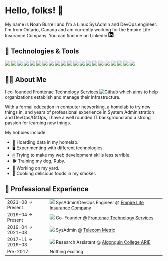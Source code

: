 # Hello, folks! 👋

My name is Noah Burrell and I'm a Linux SysAdmin and DevOps engineer. I'm from Ontario, Canada and am currently working for the Empire Life Insurance Company. You can find me on LinkedIn [![LinkedIn][2.2]][2].

## 🔧 Technologies & Tools
![](https://img.shields.io/badge/Desktop_OS-Pop!__OS-informational?style=flat&logo=linux&logoColor=white&color=2bbc8a)
![](https://img.shields.io/badge/Server_OS-Debian_11-informational?style=flat&logo=debian&logoColor=white&color=2bbc8a)
![](https://img.shields.io/badge/Shell-Bash-informational?style=flat&logo=gnu-bash&logoColor=white&color=2bbc8a)
![](https://img.shields.io/badge/Hypervisor-VMWare_ESXi-informational?style=flat&logo=vmware&logoColor=white&color=2bbc8a)
![](https://img.shields.io/badge/Hypervisor-Proxmox-informational?style=flat&logo=proxmox&logoColor=white&color=2bbc8a)
![](https://img.shields.io/badge/Network-Cisco-informational?style=flat&logo=cisco&logoColor=white&color=2bbc8a)
![](https://img.shields.io/badge/Network-pfSense-informational?style=flat&logo=pfSense&logoColor=white&color=2bbc8a)
![](https://img.shields.io/badge/Network-Ubiquiti-informational?style=flat&logo=ubiquiti&logoColor=white&color=2bbc8a)
![](https://img.shields.io/badge/Editor-Visual_Studio_Code-informational?style=flat&logo=visualstudiocode&logoColor=white&color=2bbc8a)
![](https://img.shields.io/badge/Editor-Vim-informational?style=flat&logo=vim&logoColor=white&color=2bbc8a)
![](https://img.shields.io/badge/Tools-Kubernetes-informational?style=flat&logo=kubernetes&logoColor=white&color=2bbc8a)
![](https://img.shields.io/badge/Tools-ArgoCD-informational?style=flat&logo=git&logoColor=white&color=2bbc8a)
![](https://img.shields.io/badge/Tools-Terraform-informational?style=flat&logo=terraform&logoColor=white&color=2bbc8a)
![](https://img.shields.io/badge/Tools-Ansible-informational?style=flat&logo=ansible&logoColor=white&color=2bbc8a)
![](https://img.shields.io/badge/Tools-Helm-informational?style=flat&logo=helm&logoColor=white&color=2bbc8a)
![](https://img.shields.io/badge/Tools-SUSE_Rancher-informational?style=flat&logo=rancher&logoColor=white&color=2bbc8a)
![](https://img.shields.io/badge/Tools-Docker-informational?style=flat&logo=docker&logoColor=white&color=2bbc8a)
![](https://img.shields.io/badge/Tools-Github_Actions-informational?style=flat&logo=githubactions&logoColor=white&color=2bbc8a)
![](https://img.shields.io/badge/Tools-NGINX-informational?style=flat&logo=nginx&logoColor=white&color=2bbc8a)
![](https://img.shields.io/badge/Cloud-Google_Cloud_Platform-informational?style=flat&logo=googlecloud&logoColor=white&color=2bbc8a)
![](https://img.shields.io/badge/Cloud-Microsoft_Azure-informational?style=flat&logo=microsoftazure&logoColor=white&color=2bbc8a)

## 👨‍🦱 About Me
I co-founded [Frontenac Technology Services](https://frontenac.tech/) [![Github][1.2]][3] which aims to help organizations establish and manage their infrastructure. 

With a formal education in computer networking, a homelab to try new things in, and years of professional experience in System Administration and DevOps/GitOps, I have a well rounded IT background and a strong passion for learning new things.

My hobbies include:
- 💾 Hoarding data in my homelab.
- 🖥 Experimenting with different technologies.
- 🖱 Trying to make my web development skills less terrible.
- 🐕 Training my dog, Ruby.
- 🏡 Working on my yard.
- 🍲 Cooking delicious foods in my smoker.

## 💼 Professional Experience

<table width="100%" border="0px">
    <tr>
        <td>
            2021-08 &#8594; Present
        </td>
        <td>
            <img src="https://www.empire.ca/themes/custom/empiretheme_subtheme/favicon.ico" height="16px"> SysAdmin/DevOps Engineer @ <a href="https://www.empire.ca/">Empire Life Insurance Company</a>
        </td>
    </tr>
    <tr>
        <td>
            2019-04 &#8594; Present
        </td>
        <td>
            <img src="https://frontenac.dev/icons/favicon-32x32.png" height="16px"> Co-Founder @ <a href="https://www.frontenac.tech/">Frontenac Technology Services</a>
        </td>
    </tr>
    <tr>
        <td>
            2019-04 &#8594; 2021-08
        </td>
        <td>
            <img src="https://telecommetric.com/wp-content/uploads/2017/08/cropped-favicon-32x32.png" height="16px"> SysAdmin @ <a href="https://www.telecommetric.com/">Telecom Metric</a>
        </td>
    </tr>
    <tr>
        <td>
            2017-11 &#8594; 2019-03
        </td>
        <td>
            <img src="https://s7494.pcdn.co/wp-content/themes/ac-2017/images/favicons/favicon.ico?v=xQd5vya3e2" height="16px"> Research Assistant @ <a href="https://www.algonquincollege.com/arie/">Algonquin College ARIE</a>
        </td>
    </tr>
        <tr>
        <td>
            Pre-2017
        </td>
        <td>
            Nothing exciting
        </td>
    </tr>
</table>

<!-- icons with padding -->

[1.1]: http://i.imgur.com/0o48UoR.png ()

<!-- icons without padding -->

[1.2]: http://i.imgur.com/9I6NRUm.png ()
[2.2]: https://raw.githubusercontent.com/noahburrell0/noahburrell0/main/resources/linkedin-3-16.png ()

<!-- links to your social media accounts -->

[1]: https://github.com/noahburrell0
[2]: https://www.linkedin.com/in/noahburrell/
[3]: https://github.com/Frontenac-Technology-Services
